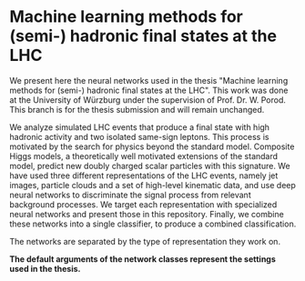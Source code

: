 # Machine learning methods for (semi-) hadronic final states at the LHC

We present here the neural networks used in the thesis "Machine learning methods for (semi-) hadronic final states at the LHC".
This work was done at the University of Würzburg under the supervision of Prof. Dr. W. Porod.
This branch is for the thesis submission and will remain unchanged.

We analyze simulated LHC events that produce a final state with high hadronic activity and two isolated same-sign leptons. This process is motivated by the search for physics beyond the standard model. Composite Higgs models, a theoretically well motivated extensions of the standard model, predict new doubly charged scalar particles with this signature.
We have used three different representations of the LHC events, namely jet images, particle clouds and a set of high-level kinematic data, and use deep neural networks to discriminate the signal process from relevant background processes.
We target each representation with specialized neural networks and present those in this repository. Finally, we combine these networks into a single classifier, to produce a combined classification.

The networks are separated by the type of representation they work on.

**The default arguments of the network classes represent the settings used in the thesis.**

